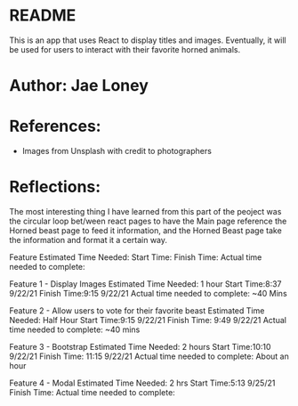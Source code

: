 # README

This is an app that uses React to display titles and images. Eventually, it will be used for users to interact with their favorite horned animals.

# Author: Jae Loney

# References: 
- Images from Unsplash with credit to photographers 

# Reflections:
The most interesting thing I have learned from this part of the peoject was the circular loop bet/ween react pages to have the Main page reference the Horned beast page to feed it information, and the Horned Beast page take the information and format it a certain way.

Feature
Estimated Time Needed:
Start Time:
Finish Time:
Actual time needed to complete:

Feature 1 - Display Images
Estimated Time Needed: 1 hour
Start Time:8:37 9/22/21
Finish Time:9:15 9/22/21
Actual time needed to complete: ~40 Mins

Feature 2 - Allow users to vote for their favorite beast
Estimated Time Needed: Half Hour
Start Time:9:15 9/22/21
Finish Time: 9:49 9/22/21
Actual time needed to complete: ~40 mins

Feature 3 - Bootstrap
Estimated Time Needed: 2 hours
Start Time:10:10 9/22/21
Finish Time: 11:15 9/22/21
Actual time needed to complete: About an hour

Feature 4 - Modal
Estimated Time Needed: 2 hrs
Start Time:5:13 9/25/21
Finish Time:
Actual time needed to complete: